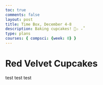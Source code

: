 ```yaml
---
toc: true
comments: false
layout: post
title: Time Box, December 4-8
description: Baking cupcakes! 🥣✩ ₊˚
type: plans
courses: { compsci: {week: 0} }
---
```


# Red Velvet Cupcakes
test test test 